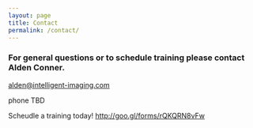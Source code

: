 ```yaml
---
layout: page
title: Contact
permalink: /contact/
---
```


<h3>For general questions or to schedule training please contact Alden Conner.</h3>

alden@intelligent-imaging.com

phone TBD

Scheudle a training today! <http://goo.gl/forms/rQKQRN8vFw>
